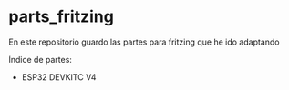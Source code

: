 # parts_fritzing
En este repositorio guardo las partes para fritzing que he ido adaptando

Índice de partes:
- ESP32 DEVKITC V4
